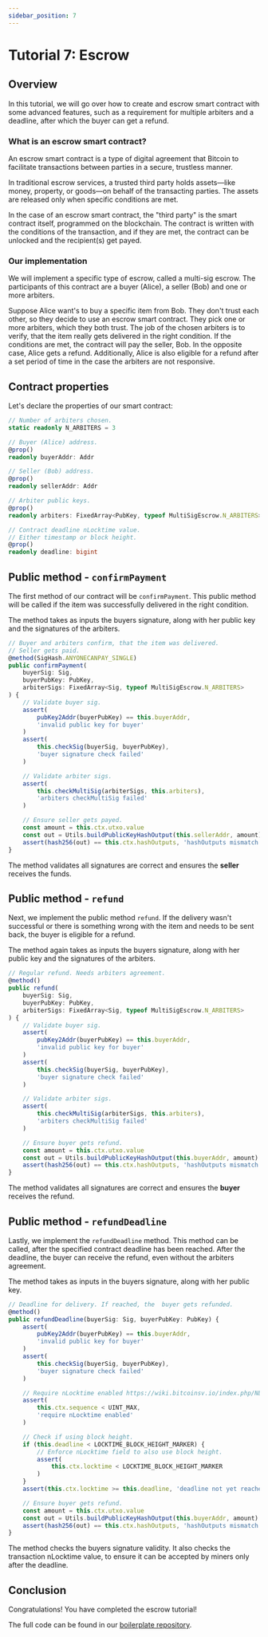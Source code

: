 ```yaml
---
sidebar_position: 7
---
```


# Tutorial 7: Escrow

## Overview

In this tutorial, we will go over how to create and escrow smart contract with some advanced features, such as a requirement for multiple arbiters and a deadline, after which the buyer can get a refund.

### What is an escrow smart contract?

An escrow smart contract is a type of digital agreement that Bitcoin to facilitate transactions between parties in a secure, trustless manner. 

In traditional escrow services, a trusted third party holds assets—like money, property, or goods—on behalf of the transacting parties. The assets are released only when specific conditions are met.

In the case of an escrow smart contract, the "third party" is the smart contract itself, programmed on the blockchain. The contract is written with the conditions of the transaction, and if they are met, the contract can be unlocked and the recipient(s) get payed.

### Our implementation

We will implement a specific type of escrow, called a multi-sig escrow. The participants of this contract are a buyer (Alice), a seller (Bob) and one or more arbiters.

Suppose Alice want's to buy a specific item from Bob. They don't trust each other, so they decide to use an escrow smart contract. They pick one or more arbiters, which they both trust. The job of the chosen arbiters is to verify, that the item really gets delivered in the right condition. If the conditions are met, the contract will pay the seller, Bob. In the opposite case, Alice gets a refund. Additionally, Alice is also eligible for a refund after a set period of time in the case the arbiters are not responsive.

## Contract properties

Let's declare the properties of our smart contract:

```ts
// Number of arbiters chosen.
static readonly N_ARBITERS = 3

// Buyer (Alice) address.
@prop()
readonly buyerAddr: Addr

// Seller (Bob) address.
@prop()
readonly sellerAddr: Addr

// Arbiter public keys.
@prop()
readonly arbiters: FixedArray<PubKey, typeof MultiSigEscrow.N_ARBITERS>

// Contract deadline nLocktime value.
// Either timestamp or block height.
@prop()
readonly deadline: bigint
```

## Public method - `confirmPayment`

The first method of our contract will be `confirmPayment`. This public method will be called if the item was successfully delivered in the right condition.

The method takes as inputs the buyers signature, along with her public key and the signatures of the arbiters.

```ts
// Buyer and arbiters confirm, that the item was delivered.
// Seller gets paid.
@method(SigHash.ANYONECANPAY_SINGLE)
public confirmPayment(
    buyerSig: Sig,
    buyerPubKey: PubKey,
    arbiterSigs: FixedArray<Sig, typeof MultiSigEscrow.N_ARBITERS>
) {
    // Validate buyer sig.
    assert(
        pubKey2Addr(buyerPubKey) == this.buyerAddr,
        'invalid public key for buyer'
    )
    assert(
        this.checkSig(buyerSig, buyerPubKey),
        'buyer signature check failed'
    )

    // Validate arbiter sigs.
    assert(
        this.checkMultiSig(arbiterSigs, this.arbiters),
        'arbiters checkMultiSig failed'
    )

    // Ensure seller gets payed.
    const amount = this.ctx.utxo.value
    const out = Utils.buildPublicKeyHashOutput(this.sellerAddr, amount)
    assert(hash256(out) == this.ctx.hashOutputs, 'hashOutputs mismatch')
}
```

The method validates all signatures are correct and ensures the **seller** receives the funds.

## Public method - `refund`

Next, we implement the public method `refund`. If the delivery wasn't successful or there is something wrong with the item and needs to be sent back, the buyer is eligible for a refund.

The method again takes as inputs the buyers signature, along with her public key and the signatures of the arbiters.

```ts
// Regular refund. Needs arbiters agreement.
@method()
public refund(
    buyerSig: Sig,
    buyerPubKey: PubKey,
    arbiterSigs: FixedArray<Sig, typeof MultiSigEscrow.N_ARBITERS>
) {
    // Validate buyer sig.
    assert(
        pubKey2Addr(buyerPubKey) == this.buyerAddr,
        'invalid public key for buyer'
    )
    assert(
        this.checkSig(buyerSig, buyerPubKey),
        'buyer signature check failed'
    )

    // Validate arbiter sigs.
    assert(
        this.checkMultiSig(arbiterSigs, this.arbiters),
        'arbiters checkMultiSig failed'
    )

    // Ensure buyer gets refund.
    const amount = this.ctx.utxo.value
    const out = Utils.buildPublicKeyHashOutput(this.buyerAddr, amount)
    assert(hash256(out) == this.ctx.hashOutputs, 'hashOutputs mismatch')
}
```

The method validates all signatures are correct and ensures the **buyer** receives the refund.

## Public method - `refundDeadline`

Lastly, we implement the `refundDeadline` method. This method can be called, after the specified contract deadline has been reached. After the deadline, the buyer can receive the refund, even without the arbiters agreement.

The method takes as inputs in the buyers signature, along with her public key.

```ts
// Deadline for delivery. If reached, the  buyer gets refunded.
@method()
public refundDeadline(buyerSig: Sig, buyerPubKey: PubKey) {
    assert(
        pubKey2Addr(buyerPubKey) == this.buyerAddr,
        'invalid public key for buyer'
    )
    assert(
        this.checkSig(buyerSig, buyerPubKey),
        'buyer signature check failed'
    )

    // Require nLocktime enabled https://wiki.bitcoinsv.io/index.php/NLocktime_and_nSequence
    assert(
        this.ctx.sequence < UINT_MAX,
        'require nLocktime enabled'
    )

    // Check if using block height.
    if (this.deadline < LOCKTIME_BLOCK_HEIGHT_MARKER) {
        // Enforce nLocktime field to also use block height.
        assert(
            this.ctx.locktime < LOCKTIME_BLOCK_HEIGHT_MARKER
        )
    }
    assert(this.ctx.locktime >= this.deadline, 'deadline not yet reached')

    // Ensure buyer gets refund.
    const amount = this.ctx.utxo.value
    const out = Utils.buildPublicKeyHashOutput(this.buyerAddr, amount)
    assert(hash256(out) == this.ctx.hashOutputs, 'hashOutputs mismatch')
}
```

The method checks the buyers signature validity. It also checks the transaction nLocktime value, to ensure it can be accepted by miners only after the deadline.

## Conclusion

Congratulations! You have completed the escrow tutorial!

The full code can be found in our [boilerplate repository](https://github.com/sCrypt-Inc/boilerplate/blob/master/src/contracts/multisigEscrow.ts).

